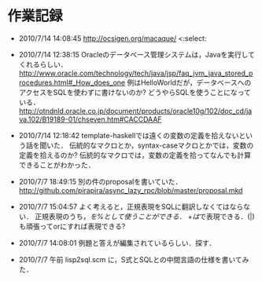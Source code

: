 # 作業記録

- 2010/7/14 14:08:45
http://ocsigen.org/macaque/ <:select:

- 2010/7/14 12:38:15
  Oracleのデータベース管理システムは，Javaを実行してくれるらしい．
  http://www.oracle.com/technology/tech/java/jsp/faq_jvm_java_stored_procedures.html#_How_does_one
  例はHelloWorldだが，データベースへのアクセスをSQLを使わずに書けないのか?
  どうやらSQLを使うことになっている．
  http://otndnld.oracle.co.jp/document/products/oracle10g/102/doc_cd/java.102/B19189-01/chseven.htm#CACCDAAF

- 2010/7/14 12:18:42
  template-haskellでは遠くの変数の定義を拾えないという話を聞いた．
  伝統的なマクロとか，syntax-caseマクロとかでは，変数の定義を拾えるのか?
  伝統的なマクロでは，変数の定義を拾ってなんでも計算できることがわかった．

- 2010/7/7 18:49:15
  別の件のproposalを書いていた．
  http://github.com/pirapira/async_lazy_rpc/blob/master/proposal.mkd
- 2010/7/7 15:04:57
  よく考えると，正規表現をSQLに翻訳しなくてはならない．
  正規表現のうち，*を%として使うことができる．
  +は*で表現できる．(|)も頑張ってorにすれば表現できる?
- 2010/7/7 14:08:01
  例題と答えが編集されているらしい．探す．
- 2010/7/7 午前
  lisp2sql.scm に，S式とSQLとの中間言語の仕様を書いてみた．  

